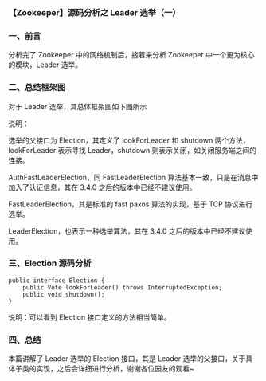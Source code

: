 ### 【Zookeeper】源码分析之 Leader 选举（一）

### 一、前言

分析完了 Zookeeper 中的网络机制后，接着来分析 Zookeeper 中一个更为核心的模块，Leader 选举。

### 二、总结框架图

对于 Leader 选举，其总体框架图如下图所示

说明：

选举的父接口为 Election，其定义了 lookForLeader 和 shutdown 两个方法，lookForLeader 表示寻找 Leader，shutdown 则表示关闭，如关闭服务端之间的连接。

AuthFastLeaderElection，同 FastLeaderElection 算法基本一致，只是在消息中加入了认证信息，其在 3.4.0 之后的版本中已经不建议使用。

FastLeaderElection，其是标准的 fast paxos 算法的实现，基于 TCP 协议进行选举。

LeaderElection，也表示一种选举算法，其在 3.4.0 之后的版本中已经不建议使用。

### 三、Election 源码分析

```
public interface Election {
    public Vote lookForLeader() throws InterruptedException;
    public void shutdown();
}
```

说明：可以看到 Election 接口定义的方法相当简单。

### 四、总结

本篇讲解了 Leader 选举的 Election 接口，其是 Leader 选举的父接口，关于具体子类的实现，之后会详细进行分析，谢谢各位园友的观看~
